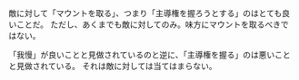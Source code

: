 敵に対して「マウントを取る」、つまり「主導権を握ろうとする」のはとても良いことだ。
ただし、あくまでも敵に対してのみ。味方にマウントを取るべきではない。

「我慢」が良いことと見做されているのと逆に、「主導権を握る」のは悪いことと見做されている。
それは敵に対しては当てはまらない。
